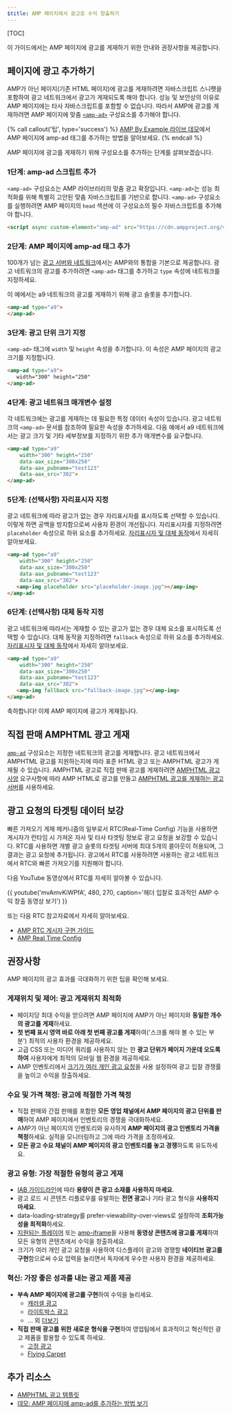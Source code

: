 ```yaml
---
$title: AMP 페이지에서 광고로 수익 창출하기
---
```


[TOC]

이 가이드에서는 AMP 페이지에 광고를 게재하기 위한 안내와 권장사항을 제공합니다.

## 페이지에 광고 추가하기

AMP가 아닌 페이지(기존 HTML 페이지)에 광고를 게재하려면 자바스크립트 스니펫을 포함하여 광고 네트워크에서 광고가 게재되도록 해야 합니다.  성능 및 보안상의 이유로 AMP 페이지에는 타사 자바스크립트를 포함할 수 없습니다.  따라서 AMP에 광고를 게재하려면 AMP 페이지에 맞춤 [`<amp-ad>`](/ko/docs/reference/components/amp-ad.html) 구성요소를 추가해야 합니다.

{% call callout('팁', type='success') %}
[AMP By Example 라이브 데모](https://ampbyexample.com/components/amp-ad/)에서 AMP 페이지에 amp-ad 태그를 추가하는 방법을 알아보세요.
{% endcall %}

AMP 페이지에 광고를 게재하기 위해 구성요소를 추가하는 단계를 살펴보겠습니다.

### 1단계: amp-ad 스크립트 추가

`<amp-ad>` 구성요소는 AMP 라이브러리의 맞춤 광고 확장입니다. `<amp-ad>`는 성능 최적화를 위해 특별히 고안된 맞춤 자바스크립트를 기반으로 합니다. `<amp-ad>` 구성요소를 실행하려면 AMP 페이지의 `head` 섹션에 이 구성요소의 필수 자바스크립트를 추가해야 합니다.

```html
<script async custom-element="amp-ad" src="https://cdn.ampproject.org/v0/amp-ad-0.1.js"></script>
```

### 2단계: AMP 페이지에 amp-ad 태그 추가

100개가 넘는 [광고 서버와 네트워크](/ko/docs/ads/ads_vendors.html)에서는 AMP와의 통합을 기본으로 제공합니다.  광고 네트워크의 광고를 추가하려면 `<amp-ad>` 태그를 추가하고 `type` 속성에 네트워크를 지정하세요.

이 예에서는 a9 네트워크의 광고를 게재하기 위해 광고 슬롯을 추가합니다. 

```html
<amp-ad type="a9">
</amp-ad>
```

### 3단계: 광고 단위 크기 지정

`<amp-ad>` 태그에 `width` 및 `height` 속성을 추가합니다.  이 속성은 AMP 페이지의 광고 크기를 지정합니다. 

```html hl_lines="2"
<amp-ad type="a9">
   width="300" height="250"
</amp-ad>
```

### 4단계: 광고 네트워크 매개변수 설정

각 네트워크에는 광고를 게재하는 데 필요한 특정 데이터 속성이 있습니다.  광고 네트워크의 `<amp-ad>` 문서를 참조하여 필요한 속성을 추가하세요. 다음 예에서 a9 네트워크에서는 광고 크기 및 기타 세부정보를 지정하기 위한 추가 매개변수를 요구합니다.

```html hl_lines="3 4 5"
<amp-ad type="a9"
    width="300" height="250"
    data-aax_size="300x250"
    data-aax_pubname="test123"
    data-aax_src="302">
</amp-ad>
```

### 5단계: (선택사항) 자리표시자 지정 

광고 네트워크에 따라 광고가 없는 경우 자리표시자를 표시하도록 선택할 수 있습니다. 이렇게 하면 공백을 방지함으로써 사용자 환경이 개선됩니다.  자리표시자를 지정하려면 `placeholder` 속성으로 하위 요소를 추가하세요. [자리표시자 및 대체 동작](/ko/docs/design/responsive/placeholders.html)에서 자세히 알아보세요.

```html hl_lines="6"
<amp-ad type="a9"
    width="300" height="250"
    data-aax_size="300x250"
    data-aax_pubname="test123"
    data-aax_src="302">
   <amp-img placeholder src="placeholder-image.jpg"></amp-img>
</amp-ad>
```

### 6단계: (선택사항) 대체 동작 지정 

광고 네트워크에 따라서는 게재할 수 있는 광고가 없는 경우 대체 요소를 표시하도록 선택할 수 있습니다. 대체 동작을 지정하려면 `fallback` 속성으로 하위 요소를 추가하세요. [자리표시자 및 대체 동작](/ko/docs/design/responsive/placeholders.html)에서 자세히 알아보세요.

```html hl_lines="6"
<amp-ad type="a9"
    width="300" height="250"
    data-aax_size="300x250"
    data-aax_pubname="test123"
    data-aax_src="302">
   <amp-img fallback src="fallback-image.jpg"></amp-img>
</amp-ad>
```

축하합니다! 이제 AMP 페이지에 광고가 게재됩니다.

## 직접 판매 AMPHTML 광고 게재

[`amp-ad`](/ko/docs/reference/components/amp-ad.html) 구성요소는 지정한 네트워크의 광고를 게재합니다.  광고 네트워크에서 AMPHTML 광고를 지원하는지에 따라 표준 HTML 광고 또는 AMPHTML 광고가 게재될 수 있습니다. AMPHTML 광고로 직접 판매 광고를 게재하려면 [AMPHTML 광고 사양](/ko/docs/ads/a4a_spec.html) 요구사항에 따라 AMP HTML로 광고를 만들고 [AMPHTML 광고를 게재하는 광고 서버](https://github.com/ampproject/amphtml/blob/master/ads/google/a4a/docs/a4a-readme.md#publishers)를 사용하세요.

## 광고 요청의 타겟팅 데이터 보강

빠른 가져오기 게재 메커니즘의 일부로서 RTC(Real-Time Config) 기능을 사용하면 게시자가 런타임 시 가져온 자사 및 타사 타겟팅 정보로 광고 요청을 보강할 수 있습니다. RTC를 사용하면 개별 광고 슬롯의 타겟팅 서버에 최대 5개의 콜아웃이 허용되며, 그 결과는 광고 요청에 추가됩니다.  광고에서 RTC를 사용하려면 사용하는 광고 네트워크에서 RTC와 빠른 가져오기를 지원해야 합니다.  

다음 YouTube 동영상에서 RTC를 자세히 알아볼 수 있습니다.

{{ youtube('mvAmvKiWPfA', 480, 270, caption='헤더 입찰로 효과적인 AMP 수익 창출 동영상 보기') }}

또는 다음 RTC 참고자료에서 자세히 알아보세요.

*   [AMP RTC 게시자 구현 가이드](https://github.com/ampproject/amphtml/blob/master/extensions/amp-a4a/rtc-publisher-implementation-guide.md)
*   [AMP Real Time Config](https://github.com/ampproject/amphtml/blob/master/extensions/amp-a4a/rtc-documentation.md)


## 권장사항

AMP 페이지의 광고 효과를 극대화하기 위한 팁을 확인해 보세요.


### 게재위치 및 제어: 광고 게재위치 최적화

*   페이지당 최대 수익을 얻으려면 AMP 페이지에 AMP가 아닌 페이지와 **동일한 개수의 광고를 게재**하세요.
*   **첫 번째 표시 영역 바로 아래 첫 번째 광고를 게재**하여('스크롤 해야 볼 수 있는 부분') 최적의 사용자 환경을 제공하세요.
*   고급 CSS 또는 미디어 쿼리를 사용하지 않는 한 **광고 단위가 페이지 가운데 오도록 하여** 사용자에게 최적의 모바일 웹 환경을 제공하세요.
*   AMP 인벤토리에서 [크기가 여러 개인 광고 요청](https://github.com/ampproject/amphtml/blob/master/ads/README.md#support-for-multi-size-ad-requests)을 사용 설정하여 광고 입찰 경쟁률을 높이고 수익을 창출하세요.

### 수요 및 가격 책정: 광고에 적절한 가격 책정

*   직접 판매와 간접 판매를 포함한 **모든 영업 채널에서 AMP 페이지의 광고 단위를 판매**하여 AMP 페이지에서 인벤토리의 경쟁을 극대화하세요.
*   AMP가 아닌 페이지의 인벤토리와 유사하게 **AMP 페이지의 광고 인벤토리 가격을 책정**하세요. 실적을 모니터링하고 그에 따라 가격을 조정하세요.
*   **모든 광고 수요 채널이 AMP 페이지의 광고 인벤토리를 놓고 경쟁**하도록 유도하세요.

### 광고 유형: 가장 적절한 유형의 광고 게재

*   [IAB 가이드라인](http://www.iab.com/wp-content/uploads/2015/11/IAB_Display_Mobile_Creative_Guidelines_HTML5_2015.pdf)에 따라 **용량이 큰 광고 소재를 사용하지 마세요**.
*   광고 로드 시 콘텐츠 리플로우를 유발하는 **전면 광고**나 기타 광고 형식을 **사용하지 마세요**.
*   data-loading-strategy를 prefer-viewability-over-views로 설정하여 **조회가능성을 최적화**하세요.
*   [지원되는 플레이어](/ko/docs/reference/components.html#media) 또는 [amp-iframe](https://ampbyexample.com/components/amp-iframe/)을 사용해 **동영상 콘텐츠에 광고를 게재**하여 모든 유형의 콘텐츠에서 수익을 창출하세요.
*   크기가 여러 개인 광고 요청을 사용하여 디스플레이 광고와 경쟁할 **네이티브 광고를 구현**함으로써 수요 압력을 늘리면서 독자에게 우수한 사용자 환경을 제공하세요.

### 혁신: 가장 좋은 성과를 내는 광고 제품 제공

*   **부속 AMP 페이지에 광고를 구현**하여 수익을 늘리세요.
    *   [캐러셀 광고](https://ampbyexample.com/amp-ads/advanced_ads/carousel_ad/)
    *   [라이트박스 광고](https://ampbyexample.com/amp-ads/experimental_ads/lightbox_ad/)
    *   ... 외 [더보기](https://ampbyexample.com/amp-ads/#amp-ads/advanced_ads)
*   **직접 판매 광고를 위한 새로운 형식을 구현**하여 영업팀에서 효과적이고 혁신적인 광고 제품을 활용할 수 있도록 하세요.
    *   [고정 광고](https://ampbyexample.com/components/amp-sticky-ad/)
    *   [Flying Carpet](https://ampbyexample.com/components/amp-fx-flying-carpet/)

## 추가 리소스

*   [AMPHTML 광고 템플릿](https://ampbyexample.com/amp-ads/#amp-ads/advanced_ads)
*   [데모: AMP 페이지에 amp-ad를 추가하는 방법 보기](https://ampbyexample.com/components/amp-ad/)
 
